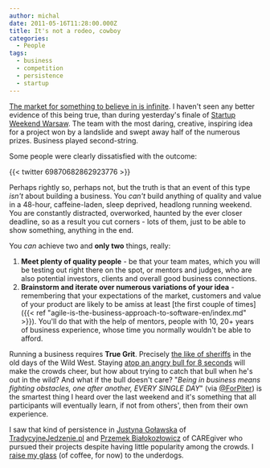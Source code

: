 ```yaml
---
author: michal
date: 2011-05-16T11:28:00.000Z
title: It's not a rodeo, cowboy
categories:
  - People
tags:
  - business
  - competition
  - persistence
  - startup
---
```


[The market for something to believe in is infinite](https://www.gapingvoid.com/blog/2004/06/27/the-hughtrain/). I haven't seen any better evidence of this being true, than during yesterday's finale of [Startup Weekend Warsaw](http://warsaw.startupweekend.org/). The team with the most daring, creative, inspiring idea for a project won by a landslide and swept away half of the numerous prizes. Business played second-string.

<!--more-->

Some people were clearly dissatisfied with the outcome:

{{< twitter 69870682862923776 >}}

Perhaps rightly so, perhaps not, but the truth is that an event of this type _isn't_ about building a business. You _can't_ build anything of quality and value in a 48-hour, caffeine-laden, sleep deprived, headlong running weekend. You are constantly distracted, overworked, haunted by the ever closer deadline, so as a result you cut corners - lots of them, just to be able to show something, anything in the end.

You _can_ achieve two and __only two__ things, really:

1. __Meet plenty of quality people__ - be that your team mates, which you will be testing out right there on the spot, or mentors and judges, who are also potential investors, clients and overall good business connections.
2. __Brainstorm and iterate over numerous variations of your idea__ - remembering that your expectations of the market, customers and value of your product are likely to be amiss at least [the first couple of times]({{< ref "agile-is-the-business-approach-to-software-en/index.md" >}}). You'll do that with the help of mentors, people with 10, 20+ years of business experience, whose time you normally wouldn't be able to afford.

Running a business requires __True Grit__. Precisely [the like of sheriffs](http://www.imdb.com/title/tt1403865/) in the old days of the Wild West. Staying [atop an angry bull for 8 seconds](http://en.wikipedia.org/wiki/Bull_riding) will make the crowds cheer, but how about trying to catch that bull when he's out in the wild? And what if the bull doesn't care? "_Being in business means fighting obstacles, one after another, EVERY SINGLE DAY_" (via [@ForPiter](https://twitter.com/ForPiter)) is the smartest thing I heard over the last weekend and it's something that all participants will eventually learn, if not from others', then from their own experience.

I saw that kind of persistence in [Justyna Goławska](https://twitter.com/jgolawska) of [TradycyjneJedzenie.pl](http://www.tradycyjnejedzenie.pl) and [Przemek Białokozłowicz](http://twitter.com/PBialokozowicz) of CAREgiver who pursued their projects despite having little popularity among the crowds. I [raise my glass](https://www.youtube.com/watch?v=XjVNlG5cZyQ) (of coffee, for now) to the underdogs.
